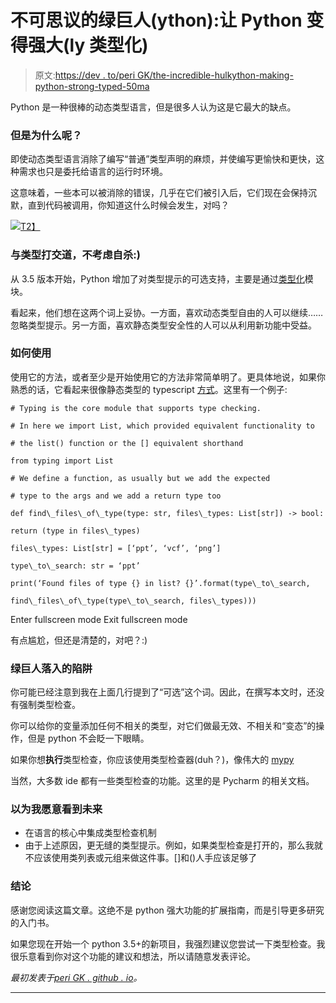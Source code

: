 # 不可思议的绿巨人(ython):让 Python 变得强大(ly 类型化)

> 原文:[https://dev . to/peri GK/the-incredible-hulkython-making-python-strong-typed-50ma](https://dev.to/perigk/the-incredible-hulkython-making-python-strongly-typed-50ma)

Python 是一种很棒的动态类型语言，但是很多人认为这是它最大的缺点。

### 但是为什么呢？

即使动态类型语言消除了编写“普通”类型声明的麻烦，并使编写更愉快和更快，这种需求也只是委托给语言的运行时环境。

这意味着，一些本可以被消除的错误，几乎在它们被引入后，它们现在会保持沉默，直到代码被调用，你知道这什么时候会发生，对吗？

[![](../Images/47945037e90ea5e62368aa0f5f5d232b.png)T2】](https://res.cloudinary.com/practicaldev/image/fetch/s--Lb91ZZd4--/c_limit%2Cf_auto%2Cfl_progressive%2Cq_auto%2Cw_880/https://cdn-images-1.medium.com/max/615/1%2AAwcmdb1xwSKXM7aID2TP1A.png)

### 与类型打交道，不考虑自杀:)

从 3.5 版本开始，Python 增加了对类型提示的可选支持，主要是通过[类型化](https://docs.python.org/3/library/typing.html)模块。

看起来，他们想在这两个词上妥协。一方面，喜欢动态类型自由的人可以继续……忽略类型提示。另一方面，喜欢静态类型安全性的人可以从利用新功能中受益。

### 如何使用

使用它的方法，或者至少是开始使用它的方法非常简单明了。更具体地说，如果你熟悉的话，它看起来很像静态类型的 typescript [方式](https://www.typescriptlang.org/docs/handbook/basic-types.html)。这里有一个例子:

```
# Typing is the core module that supports type checking.

# In here we import List, which provided equivalent functionality to

# the list() function or the [] equivalent shorthand

from typing import List

# We define a function, as usually but we add the expected

# type to the args and we add a return type too

def find\_files\_of\_type(type: str, files\_types: List[str]) -> bool:

return (type in files\_types)

files\_types: List[str] = [‘ppt’, ‘vcf’, ‘png’]

type\_to\_search: str = ‘ppt’

print(‘Found files of type {} in list? {}’.format(type\_to\_search,

find\_files\_of\_type(type\_to\_search, files\_types))) 
```

Enter fullscreen mode Exit fullscreen mode

有点尴尬，但还是清楚的，对吧？:)

### 绿巨人落入的陷阱

你可能已经注意到我在上面几行提到了“可选”这个词。因此，在撰写本文时，还没有强制类型检查。

你可以给你的变量添加任何不相关的类型，对它们做最无效、不相关和“变态”的操作，但是 python 不会眨一下眼睛。

如果你想**执行**类型检查，你应该使用类型检查器(duh？)，像伟大的 [mypy](http://mypy-lang.org/examples.html)

当然，大多数 ide 都有一些类型检查的功能。这里的是 Pycharm 的相关文档。

### 以为我愿意看到未来

*   在语言的核心中集成类型检查机制
*   由于上述原因，更无缝的类型提示。例如，如果类型检查是打开的，那么我就不应该使用类列表或元组来做这件事。[]和()人手应该足够了

### 结论

感谢您阅读这篇文章。这绝不是 python 强大功能的扩展指南，而是引导更多研究的入门书。

如果您现在开始一个 python 3.5+的新项目，我强烈建议您尝试一下类型检查。我很乐意看到你对这个功能的建议和想法，所以请随意发表评论。

*最初发表于*[*peri GK . github . io*](http://perigk.github.io)*。*

* * *